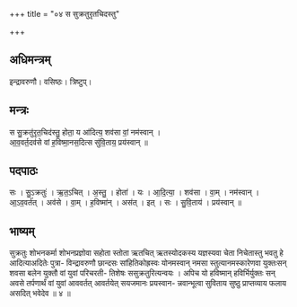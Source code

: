 +++
title = "०४ स सुक्रतुरृतचिदस्तु"

+++
## अधिमन्त्रम्
इन्द्रावरुणौ। वसिष्ठः। त्रिष्टुप्।

## मन्त्रः
स सु॒क्रतु॑रृत॒चिद॑स्तु॒ होता॒ य आ॑दित्य॒ शव॑सा वां॒ नम॑स्वान् ।  
आ॒व॒वर्त॒दव॑से वां ह॒विष्मा॒नस॒दित्स सु॑वि॒ताय॒ प्रय॑स्वान् ॥

## पदपाठः
सः । सु॒ऽक्रतुः॑ । ऋ॒त॒ऽचित् । अ॒स्तु॒ । होता॑ । यः । आ॒दि॒त्या॒ । शव॑सा । वा॒म् । नम॑स्वान् ।  
आ॒ऽव॒वर्त॑त् । अव॑से । वा॒म् । ह॒विष्मा॑न् । अस॑त् । इत् । सः । सु॒वि॒ताय॑ । प्रय॑स्वान् ॥

## भाष्यम्
सुक्रतुः शोभनकर्मा शोभनप्रज्ञोवा सहोता स्तोता ऋतचित् ऋतस्योदकस्य यज्ञस्यवा चेता निचेतास्तु भवतु हे आदित्याअदितेः पुत्रा- विन्द्रावरुणौ छान्दसः सांहितिकोह्रस्वः योनमस्वान् नमसा स्तुत्यानमस्कारेणवा युक्तःसन् शवसा बलेन युक्तौ वां युवां परिचरती- तिशेषः ससुक्रतुरित्यन्वयः । अपिच यो हविष्मान् हविर्भिर्युक्तः सन् अवसे तर्पणार्थं वां युवां आववर्तत् आवर्तयेत् सयजमानः प्रयस्वान- न्नवान्भूत्वा सुविताय सुष्ठु प्राप्तव्याय फलाय असदित् भवेदेव ॥ ४ ॥